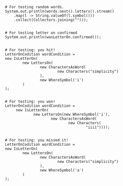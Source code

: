                 # For testing random words.
                System.out.println(words.next().letters().stream()
                    .map(l -> String.valueOf(l.symbol()))
                    .collect(Collectors.joining("")));


                # For testing letter on confirmed
                System.out.println(wasLetterOn.confirmed());


                # For testing: you hit!
                LetterOnCodition wordCondition =
                new IsLetterOn(
                        new LettersOn(
                                new CharactersAsWord(
                                        new Characters("simplicity")
                                ),
                                new WhereSymbol('i')
                        )
                );


                # For testing: you won!
                LetterOnCodition wordCondition =
                     new IsLetterOn(
                             new LettersOn(new WhereSymbol('i'),
                                     new CharactersAsWord(
                                             new Characters(
                                                     "iiii"))));


                # For testing: you missed it!
                LetterOnCodition wordCondition =
                new IsLetterOn(
                        new LettersOn(
                                new CharactersAsWord(
                                        new Characters("simplicity")
                                ),
                                new WhereSymbol('a')
                        )
                );
 